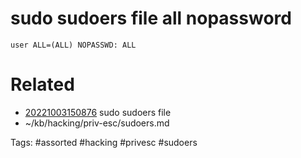 # sudo sudoers file all nopassword
```
user ALL=(ALL) NOPASSWD: ALL
```

# Related
- [20221003150876](/zet/20221003150876/README.md) sudo sudoers file
- ~/kb/hacking/priv-esc/sudoers.md

Tags:
    #assorted #hacking #privesc #sudoers
